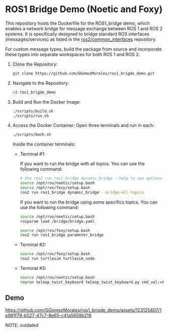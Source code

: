 # ROS1 Bridge Demo (Noetic and Foxy)

This repository hosts the Dockerfile for the ROS1_bridge demo, which enables a network bridge for message exchange between ROS 1 and ROS 2 systems. It is specifically designed to bridge standard ROS interfaces (messages/services) as listed in the [ros2/common_interfaces](https://github.com/ros2/common_interfaces) repository.

For custom message types, build the package from source and incorporate these types into separate workspaces for both ROS 1 and ROS 2.

1. Clone the Repository:

   ```bash
   git clone https://github.com/GGomezMorales/ros1_brigde_demo.git
   ```

2. Navigate to the Repository:

   ```bash
   cd ros1_brigde_demo
   ```

3. Build and Run the Docker Image:

   ```bash
   ./scripts/build.sh
   ./scripts/run.sh
   ```

4. Access the Docker Container:
   Open three terminals and run in each:

   ```bash
   ./scripts/bash.sh
   ```

   Inside the container terminals:

   - Terminal #1:
   
     If you want to run the bridge with all topics. You can use the following command:

     ```bash
     # Use ros2 run ros1_bridge dynamic_bridge --help to see options
     source /opt/ros/noetic/setup.bash
     source /opt/ros/foxy/setup.bash
     ros2 run ros1_bridge dynamic_bridge --bridge-all-topics
     ```

     If you want to run the bridge using some specifics topics. You can use the following command:

     ```bash
     source /opt/ros/noetic/setup.bash
     rosparam load /bridge/bridge.yaml

     source /opt/ros/foxy/setup.bash
     ros2 run ros1_bridge parameter_bridge
     ```

   - Terminal #2:

     ```bash
     source /opt/ros/foxy/setup.bash
     ros2 run turtlesim turtlesim_node
     ```

   - Terminal #3:

     ```bash
     source /opt/ros/noetic/setup.bash
     rosrun teleop_twist_keyboard teleop_twist_keyboard.py cmd_vel:=turtle1/cmd_vel
     ```

## Demo

https://github.com/GGomezMorales/ros1_brigde_demo/assets/123125407/1e991f79-b527-47c7-8e65-c41a5659b219

NOTE: outdated
